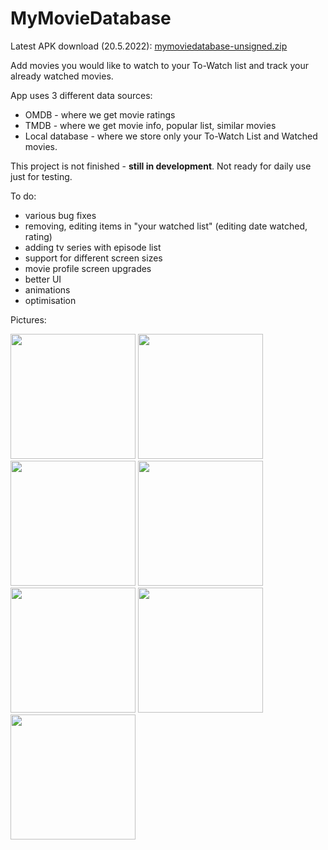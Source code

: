 # MyMovieDatabase
Latest APK download (20.5.2022): [mymoviedatabase-unsigned.zip](https://github.com/sladictilen/MyMovieDatabase/files/8743679/mymoviedatabase-unsigned.zip)

Add movies you would like to watch to your To-Watch list and track your already watched movies. 

App uses 3 different data sources:
- OMDB - where we get movie ratings
- TMDB - where we get movie info, popular list, similar movies
- Local database - where we store only your To-Watch List and Watched movies.

This project is not finished - **still in development**. Not ready for daily use just for testing.

To do:
- various bug fixes
- removing, editing items in "your watched list" (editing date watched, rating)
- adding tv series with episode list 
- support for different screen sizes
- movie profile screen upgrades
- better UI
- animations
- optimisation

Pictures:

<img src="https://user-images.githubusercontent.com/85624506/169522884-df22bbae-2470-4164-92e9-bde529649f7b.png" width="200">
<img src="https://user-images.githubusercontent.com/85624506/169522920-d4fde0b6-4cc9-4dfe-b134-4cd7199a376f.png" width="200">
<img src="https://user-images.githubusercontent.com/85624506/169522924-1b12d5a5-ef0f-44b6-8347-bc3b5d403d27.png" width="200">
<img src="https://user-images.githubusercontent.com/85624506/169522929-4205e3e1-4049-46d1-8adf-0603891787cf.png" width="200">
<img src="https://user-images.githubusercontent.com/85624506/169600479-84dbd265-996f-47a5-9573-aef2f7d92954.png" width="200">
<img src="https://user-images.githubusercontent.com/85624506/169600617-bbeec41c-b98f-452e-9162-c3a8c9595177.png" width="200">
<img src="https://user-images.githubusercontent.com/85624506/169600652-bd631a33-cf8e-4d27-aecd-2c0e81eed960.png" width="200">


